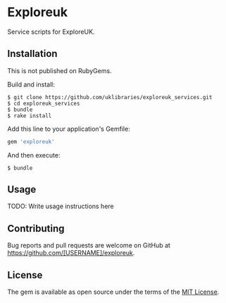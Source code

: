 # Exploreuk

Service scripts for ExploreUK.

## Installation

This is not published on RubyGems.

Build and install:

    $ git clone https://github.com/uklibraries/exploreuk_services.git
    $ cd exploreuk_services
    $ bundle
    $ rake install

Add this line to your application's Gemfile:

```ruby
gem 'exploreuk'
```

And then execute:

    $ bundle

## Usage

TODO: Write usage instructions here

## Contributing

Bug reports and pull requests are welcome on GitHub at https://github.com/[USERNAME]/exploreuk.


## License

The gem is available as open source under the terms of the [MIT License](http://opensource.org/licenses/MIT).

